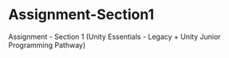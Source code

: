 # Assignment-Section1
Assignment - Section 1 (Unity Essentials - Legacy + Unity Junior Programming Pathway)
